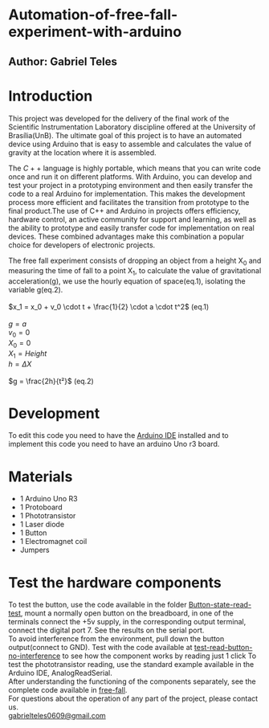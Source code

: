 # Automation-of-free-fall-experiment-with-arduino
## Author: Gabriel Teles
# Introduction

This project was developed for the delivery of the final work of the Scientific Instrumentation Laboratory discipline offered at the University of Brasília(UnB).
The ultimate goal of this project is to have an automated device using Arduino that is easy to assemble and calculates the value of gravity at the location where it is assembled.
<br/>

The $C++$ language is highly portable, which means that you can write code once and run it on different platforms. With Arduino, you can develop and test your project in a prototyping environment and then easily transfer the code to a real Arduino for implementation. This makes the development process more efficient and facilitates the transition from prototype to the final product.The use of C++ and Arduino in projects offers efficiency, hardware control, an active community for support and learning, as well as the ability to prototype and easily transfer code for implementation on real devices. These combined advantages make this combination a popular choice for developers of electronic projects.
<br/>

The free fall experiment consists of dropping an object from a height X<sub>0</sub> and measuring the time of fall to a point X<sub>1</sub>, to calculate the value of gravitational acceleration(g), we use the hourly equation of space(eq.1), isolating the variable g(eq.2).
<br/>
<br/>
$x_1 = x_0 + v_0 \cdot t + \frac{1}{2} \cdot a \cdot t^2\$  (eq.1)
<br/>
<br/>
$g = a$
<br/>
$v_0 = 0$
<br/>
$X_0 = 0$
<br/>
$X_1 = Height$
<br/>
$h = \Delta X$
<br/>
<br/>
$g = \frac{2h}{t²}$   (eq.2)
<br/>
# Development
To edit this code you need to have the [Arduino IDE](https://www.arduino.cc/en/software) installed and to implement this code you need to have an arduino Uno r3 board.
# Materials
* 1 Arduino Uno R3
* 1 Protoboard
* 1 Phototransistor
* 1 Laser diode
* 1 Button
* 1 Electromagnet coil
* Jumpers

# Test the hardware components

To test the button, use the code available in the folder [Button-state-read-test](https://github.com/Teles-Gabriel/Automation-of-free-fall-experiment-with-arduino/blob/main/Button-state-read-test/Button-state-read-test.ino), mount a normally open button on the breadboard, in one of the terminals connect the +5v supply, in the corresponding output terminal, connect the digital port 7. See the results on the serial port.
<br/>
To avoid interference from the environment, pull down the button output(connect to GND). Test with the code available at [test-read-button-no-interference](https://github.com/Teles-Gabriel/Automation-of-free-fall-experiment-with-arduino/blob/main/test-read-button-no-interference/test-read-button-no-interference.ino) to see how the component works by reading just 1 click
To test the phototransistor reading, use the standard example available in the Arduino IDE, AnalogReadSerial.
<br/>
After understanding the functioning of the components separately, see the complete code available in [free-fall](https://github.com/Teles-Gabriel/Automation-of-free-fall-experiment-with-arduino/blob/main/free-fall/free-fall.ino).
<br/>
For questions about the operation of any part of the project, please contact us.
<br/>
[gabrielteles0609@gmail.com](mailto:gabrielteles0609@gmail.com)
